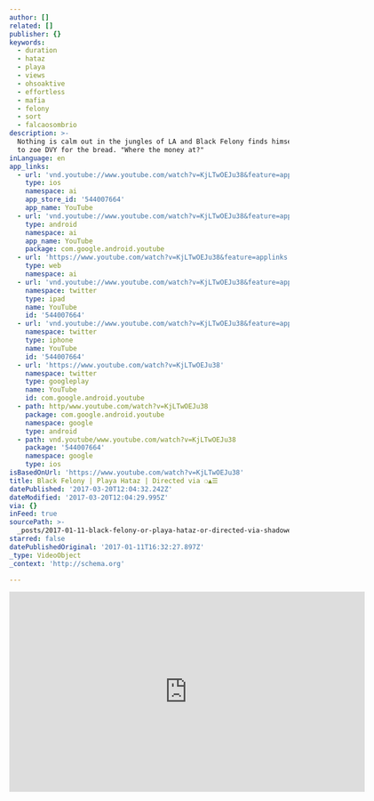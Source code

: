 ```yaml
---
author: []
related: []
publisher: {}
keywords:
  - duration
  - hataz
  - playa
  - views
  - ohsoaktive
  - effortless
  - mafia
  - felony
  - sort
  - falcaosombrio
description: >-
  Nothing is calm out in the jungles of LA and Black Felony finds himself having
  to zoe DVY for the bread. "Where the money at?"
inLanguage: en
app_links:
  - url: 'vnd.youtube://www.youtube.com/watch?v=KjLTwOEJu38&feature=applinks'
    type: ios
    namespace: ai
    app_store_id: '544007664'
    app_name: YouTube
  - url: 'vnd.youtube://www.youtube.com/watch?v=KjLTwOEJu38&feature=applinks'
    type: android
    namespace: ai
    app_name: YouTube
    package: com.google.android.youtube
  - url: 'https://www.youtube.com/watch?v=KjLTwOEJu38&feature=applinks'
    type: web
    namespace: ai
  - url: 'vnd.youtube://www.youtube.com/watch?v=KjLTwOEJu38&feature=applinks'
    namespace: twitter
    type: ipad
    name: YouTube
    id: '544007664'
  - url: 'vnd.youtube://www.youtube.com/watch?v=KjLTwOEJu38&feature=applinks'
    namespace: twitter
    type: iphone
    name: YouTube
    id: '544007664'
  - url: 'https://www.youtube.com/watch?v=KjLTwOEJu38'
    namespace: twitter
    type: googleplay
    name: YouTube
    id: com.google.android.youtube
  - path: http/www.youtube.com/watch?v=KjLTwOEJu38
    package: com.google.android.youtube
    namespace: google
    type: android
  - path: vnd.youtube/www.youtube.com/watch?v=KjLTwOEJu38
    package: '544007664'
    namespace: google
    type: ios
isBasedOnUrl: 'https://www.youtube.com/watch?v=KjLTwOEJu38'
title: Black Felony | Playa Hataz | Directed via ❍▲☰
datePublished: '2017-03-20T12:04:32.242Z'
dateModified: '2017-03-20T12:04:29.995Z'
via: {}
inFeed: true
sourcePath: >-
  _posts/2017-01-11-black-felony-or-playa-hataz-or-directed-via-shadowed-circleup-pointing-triangletrigram-for-heaven.md
starred: false
datePublishedOriginal: '2017-01-11T16:32:27.897Z'
_type: VideoObject
_context: 'http://schema.org'

---
```

<iframe src="https://cdn.embedly.com/widgets/media.html?src=https%3A%2F%2Fwww.youtube.com%2Fembed%2FKjLTwOEJu38%3Ffeature%3Doembed&amp;url=http%3A%2F%2Fwww.youtube.com%2Fwatch%3Fv%3DKjLTwOEJu38&amp;image=https%3A%2F%2Fi.ytimg.com%2Fvi%2FKjLTwOEJu38%2Fhqdefault.jpg&amp;key=b7d04c9b404c499eba89ee7072e1c4f7&amp;type=text%2Fhtml&amp;schema=youtube" width="640" height="360" scrolling="no" frameborder="0" allowfullscreen="" style=""></iframe>